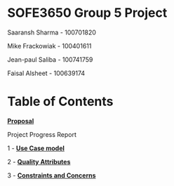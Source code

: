 # SOFE3650 Group 5 Project

Saaransh Sharma - 100701820

Mike Frackowiak - 100401611

Jean-paul Saliba - 100741759

Faisal Alsheet - 100639174


# Table of Contents

[**Proposal**](https://github.com/strato67/SOFE3650-Group5-Project/blob/main/Group5_Software-Design-Proposal.pdf)

Project Progress Report

1 - [**Use Case model**](https://github.com/strato67/SOFE3650-Group5-Project/blob/main/Phase%202%20-%20Project%20Progress%20Report/Use%20Case%20Models.pdf)
    
2 - [**Quality Attributes**](https://github.com/strato67/SOFE3650-Group5-Project/blob/main/Phase%202%20-%20Project%20Progress%20Report/Quality%20Attributes.pdf)
    
3 - [**Constraints and Concerns**](https://github.com/strato67/SOFE3650-Group5-Project/blob/main/Phase%202%20-%20Project%20Progress%20Report/Constraints%20and%20Architectural%20Concerns.pdf)
    
<!--- 2. **Interfaces**
    1. [IphoneFactory](/src/com/company/IphoneFactory.java)
    2. [MacFactory](/src/com/company/MacFactory.java)
    3. [ProductFactory](/src/com/company/ProductFactory.java)
    4. [CPU](/src/com/company/CPU.java)
    5. [Screen](/src/com/company/Screen.java)

3. **Classes**
    1. [createMacCPU](/src/com/company/createMacCPU.java)
    2. [createMacScreen](/src/com/company/createMacScreen.java)
    3. [createPhoneCPU](/src/com/company/createPhoneCPU.java)
    4. [createPhoneScreen](/src/com/company/createPhoneScreen.java)
    5. [dbRead](/src/com/company/dbRead.java)

4. **UML Diagram**
    ![Image of UML](/Factory-Pattern-Assignment-1.drawio.png)
   
5. Screen Dump
  - ![Image of Iphone Factory](/Images/image1.PNG)
  - ![Image of Mac Factory](/Images/image2.PNG)
 --->



